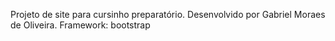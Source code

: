 Projeto de site para cursinho preparatório. 
Desenvolvido por Gabriel Moraes de Oliveira. 
Framework: bootstrap
